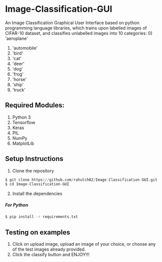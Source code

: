 # Image-Classification-GUI

An Image Classification Graphical User Interface based on python programming language libraries, which trains upon labelled images of CIFAR-10 dataset, and classifies unlabelled images into 10 categories:
0) 'aeroplane'
1) 'automobile'
2) 'bird'
3) 'cat'
4) 'deer'
5) 'dog'
6) 'frog'
7) 'horse'
8) 'ship'
9) 'truck'
    
## Required Modules:
1) Python 3
2) Tensorflow
3) Keras
4) PIL 
5) NumPy
6) MatplotLib

## Setup Instructions
1) Clone the repository
```python
$ git clone https://github.com/rahulch02/Image-Classification-GUI.git
$ cd Image-Classification-GUI
```

2) Install the dependencies
#####  For Python
```bash
$ pip install -r requirements.txt
```

## Testing on examples
1) Click on upload image, upload an image of your choice, or choose any of the test images already provided.
2) Click the classify button and ENJOY!!!
